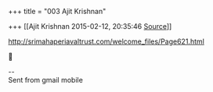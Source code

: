 +++
title = "003 Ajit Krishnan"

+++
[[Ajit Krishnan	2015-02-12, 20:35:46 [Source](https://groups.google.com/g/samskrita/c/Q4mHw5VGh-o)]]



<http://srimahaperiavaltrust.com/welcome_files/Page621.html>  



--  
Sent from gmail mobile  

